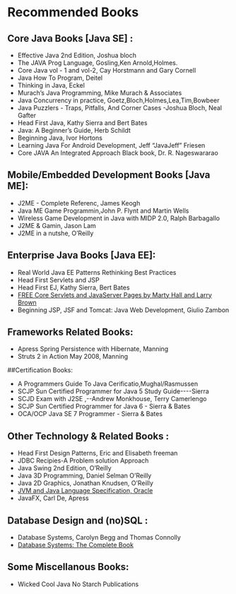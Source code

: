 # Recommended Books

## Core Java Books [Java SE] :

* Effective Java 2nd Edition, Joshua bloch
* The JAVA Prog Language, Gosling,Ken Arnold,Holmes.
* Core Java vol - 1 and vol-2, Cay Horstmann and Gary Cornell
* Java How To Program, Deitel
* Thinking in Java, Eckel
* Murach’s Java Programming, Mike Murach & Associates
* Java Concurrency in practice, Goetz,Bloch,Holmes,Lea,Tim,Bowbeer
* Java Puzzlers - Traps, Pitfalls, And Corner Cases -Joshua Bloch, Neal Gafter
* Head First Java, Kathy Sierra and Bert Bates
* Java: A Beginner’s Guide, Herb Schildt
* Beginning Java, Ivor Hortons
* Learning Java For Android Development, Jeff “JavaJeff” Friesen
* Core JAVA An Integrated Approach Black book, Dr. R. Nageswararao

## Mobile/Embedded Development Books [Java ME]:

* J2ME - Complete Referenc, James Keogh
* Java ME Game Programmin,John P. Flynt and Martin Wells
* Wireless Game Development in Java with MIDP 2.0, Ralph Barbagallo
* J2ME & Gamin, Jason Lam
* J2ME in a nutshe, O’Reilly

## Enterprise Java Books [Java EE]:

* Real World Java EE Patterns Rethinking Best Practices
* Head First Servlets and JSP
* Head First EJ, Kathy Sierra, Bert Bates
* [FREE Core Servlets and JavaServer Pages  by Marty Hall and Larry Brown](http://pdf.coreservlets.com/)
* Beginning JSP, JSF and Tomcat: Java Web Development, Giulio Zambon

## Frameworks Related Books:

* Apress Spring Persistence with Hibernate, Manning
* Struts 2 in Action May 2008, Manning

##Certification Books:

* A Programmers Guide To Java Cerificatio,Mughal/Rasmussen
* SCJP Sun Certified Programmer for Java 5 Study Guide----Sierra
* SCJD Exam with J2SE ,--Andrew Monkhouse, Terry Camerlengo
* SCJP Sun Certified Programmer for Java 6 - Sierra & Bates
* OCA/OCP Java SE 7 Programmer - Sierra & Bates

## Other Technology & Related Books :

* Head First Design Patterns, Eric and Elisabeth freeman
* JDBC Recipies-A Problem solution Approach
* Java Swing 2nd Edition, O’Reilly
* Java 3D Programming, Daniel Selman O’Reilly
* Java 2D Graphics, Jonathan Knudsen, O’Reilly
* [JVM and Java Language Specification, Oracle](https://docs.oracle.com/javase/specs/)
* JavaFX, Carl De, Apress

## Database Design and (no)SQL :

* Database Systems, Carolyn Begg and Thomas Connolly
* [Database Systems: The Complete Book](http://infolab.stanford.edu/~ullman/dscb.html)

## Some Miscellanous Books: 

* Wicked Cool Java No Starch Publications
